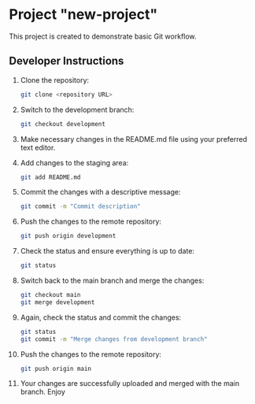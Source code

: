 # Project "new-project"

This project is created to demonstrate basic Git workflow.

## Developer Instructions

1. Clone the repository:
    ```bash
    git clone <repository URL>
    ```
   
2. Switch to the development branch:
    ```bash
    git checkout development
    ```

3. Make necessary changes in the README.md file using your preferred text editor.

4. Add changes to the staging area:
    ```bash
    git add README.md
    ```

5. Commit the changes with a descriptive message:
    ```bash
    git commit -m "Commit description"
    ```

6. Push the changes to the remote repository:
    ```bash
    git push origin development
    ```

7. Check the status and ensure everything is up to date:
    ```bash
    git status
    ```

8. Switch back to the main branch and merge the changes:
    ```bash
    git checkout main
    git merge development
    ```

9. Again, check the status and commit the changes:
    ```bash
    git status
    git commit -m "Merge changes from development branch"
    ```

10. Push the changes to the remote repository:
    ```bash
    git push origin main
    ```

11. Your changes are successfully uploaded and merged with the main branch. Enjoy
